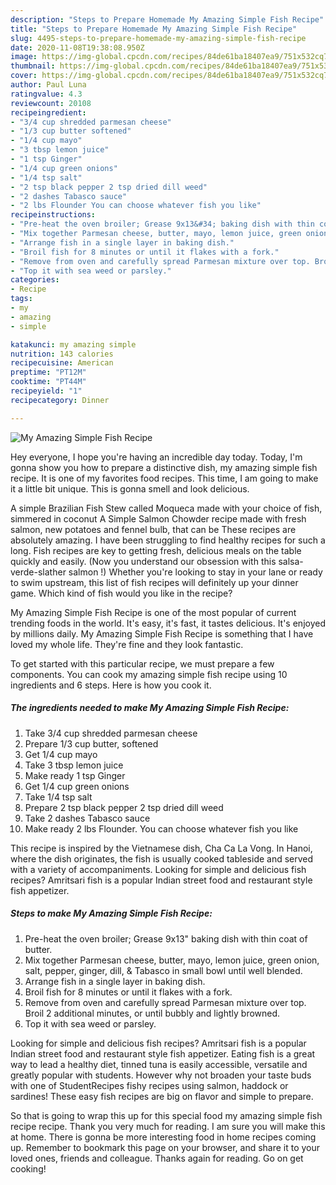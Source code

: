 ```yaml
---
description: "Steps to Prepare Homemade My Amazing Simple Fish Recipe"
title: "Steps to Prepare Homemade My Amazing Simple Fish Recipe"
slug: 4495-steps-to-prepare-homemade-my-amazing-simple-fish-recipe
date: 2020-11-08T19:38:08.950Z
image: https://img-global.cpcdn.com/recipes/84de61ba18407ea9/751x532cq70/my-amazing-simple-fish-recipe-recipe-main-photo.jpg
thumbnail: https://img-global.cpcdn.com/recipes/84de61ba18407ea9/751x532cq70/my-amazing-simple-fish-recipe-recipe-main-photo.jpg
cover: https://img-global.cpcdn.com/recipes/84de61ba18407ea9/751x532cq70/my-amazing-simple-fish-recipe-recipe-main-photo.jpg
author: Paul Luna
ratingvalue: 4.3
reviewcount: 20108
recipeingredient:
- "3/4 cup shredded parmesan cheese"
- "1/3 cup butter softened"
- "1/4 cup mayo"
- "3 tbsp lemon juice"
- "1 tsp Ginger"
- "1/4 cup green onions"
- "1/4 tsp salt"
- "2 tsp black pepper 2 tsp dried dill weed"
- "2 dashes Tabasco sauce"
- "2 lbs Flounder You can choose whatever fish you like"
recipeinstructions:
- "Pre-heat the oven broiler; Grease 9x13&#34; baking dish with thin coat of butter."
- "Mix together Parmesan cheese, butter, mayo, lemon juice, green onion, salt, pepper, ginger, dill, &amp; Tabasco in small bowl until well blended."
- "Arrange fish in a single layer in baking dish."
- "Broil fish for 8 minutes or until it flakes with a fork."
- "Remove from oven and carefully spread Parmesan mixture over top. Broil 2 additional minutes, or until bubbly and lightly browned."
- "Top it with sea weed or parsley."
categories:
- Recipe
tags:
- my
- amazing
- simple

katakunci: my amazing simple 
nutrition: 143 calories
recipecuisine: American
preptime: "PT12M"
cooktime: "PT44M"
recipeyield: "1"
recipecategory: Dinner

---
```



![My Amazing Simple Fish Recipe](https://img-global.cpcdn.com/recipes/84de61ba18407ea9/751x532cq70/my-amazing-simple-fish-recipe-recipe-main-photo.jpg)

Hey everyone, I hope you're having an incredible day today. Today, I'm gonna show you how to prepare a distinctive dish, my amazing simple fish recipe. It is one of my favorites food recipes. This time, I am going to make it a little bit unique. This is gonna smell and look delicious.

A simple Brazilian Fish Stew called Moqueca made with your choice of fish, simmered in coconut A Simple Salmon Chowder recipe made with fresh salmon, new potatoes and fennel bulb, that can be These recipes are absolutely amazing. I have been struggling to find healthy recipes for such a long. Fish recipes are key to getting fresh, delicious meals on the table quickly and easily. (Now you understand our obsession with this salsa-verde-slather salmon !) Whether you&#39;re looking to stay in your lane or ready to swim upstream, this list of fish recipes will definitely up your dinner game. Which kind of fish would you like in the recipe?

My Amazing Simple Fish Recipe is one of the most popular of current trending foods in the world. It's easy, it's fast, it tastes delicious. It's enjoyed by millions daily. My Amazing Simple Fish Recipe is something that I have loved my whole life. They're fine and they look fantastic.


To get started with this particular recipe, we must prepare a few components. You can cook my amazing simple fish recipe using 10 ingredients and 6 steps. Here is how you cook it.

<!--inarticleads1-->

##### The ingredients needed to make My Amazing Simple Fish Recipe:

1. Take 3/4 cup shredded parmesan cheese
1. Prepare 1/3 cup butter, softened
1. Get 1/4 cup mayo
1. Take 3 tbsp lemon juice
1. Make ready 1 tsp Ginger
1. Get 1/4 cup green onions
1. Take 1/4 tsp salt
1. Prepare 2 tsp black pepper 2 tsp dried dill weed
1. Take 2 dashes Tabasco sauce
1. Make ready 2 lbs Flounder. You can choose whatever fish you like


This recipe is inspired by the Vietnamese dish, Cha Ca La Vong. In Hanoi, where the dish originates, the fish is usually cooked tableside and served with a variety of accompaniments. Looking for simple and delicious fish recipes? Amritsari fish is a popular Indian street food and restaurant style fish appetizer. 

<!--inarticleads2-->

##### Steps to make My Amazing Simple Fish Recipe:

1. Pre-heat the oven broiler; Grease 9x13&#34; baking dish with thin coat of butter.
1. Mix together Parmesan cheese, butter, mayo, lemon juice, green onion, salt, pepper, ginger, dill, &amp; Tabasco in small bowl until well blended.
1. Arrange fish in a single layer in baking dish.
1. Broil fish for 8 minutes or until it flakes with a fork.
1. Remove from oven and carefully spread Parmesan mixture over top. Broil 2 additional minutes, or until bubbly and lightly browned.
1. Top it with sea weed or parsley.


Looking for simple and delicious fish recipes? Amritsari fish is a popular Indian street food and restaurant style fish appetizer. Eating fish is a great way to lead a healthy diet, tinned tuna is easily accessible, versatile and greatly popular with students. However why not broaden your taste buds with one of StudentRecipes fishy recipes using salmon, haddock or sardines! These easy fish recipes are big on flavor and simple to prepare. 

So that is going to wrap this up for this special food my amazing simple fish recipe recipe. Thank you very much for reading. I am sure you will make this at home. There is gonna be more interesting food in home recipes coming up. Remember to bookmark this page on your browser, and share it to your loved ones, friends and colleague. Thanks again for reading. Go on get cooking!
